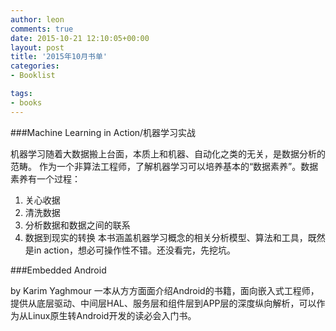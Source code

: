 ```yaml
---
author: leon
comments: true
date: 2015-10-21 12:10:05+00:00
layout: post
title: '2015年10月书单' 
categories:
- Booklist

tags:
- books
---
```


###Machine Learning in Action/机器学习实战

机器学习随着大数据搬上台面，本质上和机器、自动化之类的无关，是数据分析的范畴。
作为一个非算法工程师，了解机器学习可以培养基本的“数据素养”。数据素养有一个过程：
1. 关心收据
2. 清洗数据
3. 分析数据和数据之间的联系
4. 数据到现实的转换
本书涵盖机器学习概念的相关分析模型、算法和工具，既然是in action，想必可操作性不错。还没看完，先挖坑。


###Embedded Android

by Karim Yaghmour
一本从方方面面介绍Android的书籍，面向嵌入式工程师，提供从底层驱动、中间层HAL、服务层和组件层到APP层的深度纵向解析，可以作为从Linux原生转Android开发的读必会入门书。

